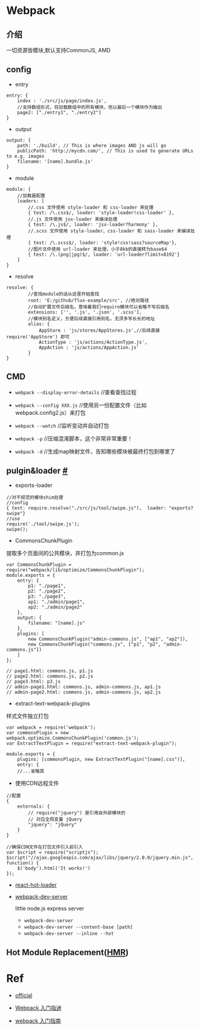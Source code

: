 # Webpack

## 介绍

一切资源皆模块,默认支持CommonJS, AMD

## config

+ entry

```
entry: {
    index : './src/js/page/index.js',
    //支持数组形式，将加载数组中的所有模块，但以最后一个模块作为输出
    page2: ["./entry1", "./entry2"]
}
```

+ output

```
output: {
    path: './build', // This is where images AND js will go
    publicPath: 'http://mycdn.com/', // This is used to generate URLs to e.g. images
    filename: '[name].bundle.js'
}
```

+ module

```
module: {
    //加载器配置
    loaders: [
        //.css 文件使用 style-loader 和 css-loader 来处理
        { test: /\.css$/, loader: 'style-loader!css-loader' },
        //.js 文件使用 jsx-loader 来编译处理
        { test: /\.js$/, loader: 'jsx-loader?harmony' },
        //.scss 文件使用 style-loader、css-loader 和 sass-loader 来编译处理
        { test: /\.scss$/, loader: 'style!css!sass?sourceMap'},
        //图片文件使用 url-loader 来处理，小于8kb的直接转为base64
        { test: /\.(png|jpg)$/, loader: 'url-loader?limit=8192'}
    ]
}
```

+ resolve

```
resolve: {
        //查找module的话从这里开始查找
        root: 'E:/github/flux-example/src', //绝对路径
        //自动扩展文件后缀名，意味着我们require模块可以省略不写后缀名
        extensions: ['', '.js', '.json', '.scss'],
        //模块别名定义，方便后续直接引用别名，无须多写长长的地址
        alias: {
            AppStore : 'js/stores/AppStores.js',//后续直接 require('AppStore') 即可
            ActionType : 'js/actions/ActionType.js',
            AppAction : 'js/actions/AppAction.js'
        }
}
```



## CMD

+ `webpack --display-error-details` //查看查找过程

+ `webpack --config XXX.js`   //使用另一份配置文件（比如webpack.config2.js）来打包

+ `webpack --watch`   //监听变动并自动打包

+ `webpack -p`    //压缩混淆脚本，这个非常非常重要！

+ `webpack -d`    //生成map映射文件，告知哪些模块被最终打包到哪里了

## pulgin&loader [#](https://webpack.github.io/docs/list-of-loaders.html)

+ exports-loader
```
//对不规范的模块shim处理
//config
{ test: require.resolve("./src/js/tool/swipe.js"),  loader: "exports?swipe"}
//use
require('./tool/swipe.js');
swipe(); 
```
+ CommonsChunkPlugin

提取多个页面间的公共模块，并打包为common.js

```
var CommonsChunkPlugin = require("webpack/lib/optimize/CommonsChunkPlugin");
module.exports = {
    entry: {
        p1: "./page1",
        p2: "./page2",
        p3: "./page3",
        ap1: "./admin/page1",
        ap2: "./admin/page2"
    },
    output: {
        filename: "[name].js"
    },
    plugins: [
        new CommonsChunkPlugin("admin-commons.js", ["ap1", "ap2"]),
        new CommonsChunkPlugin("commons.js", ["p1", "p2", "admin-commons.js"])
    ]
};

// page1.html: commons.js, p1.js
// page2.html: commons.js, p2.js
// page3.html: p3.js
// admin-page1.html: commons.js, admin-commons.js, ap1.js
// admin-page2.html: commons.js, admin-commons.js, ap2.js
```

+ extract-text-webpack-plugins

样式文件独立打包

```
var webpack = require('webpack');
var commonsPlugin = new webpack.optimize.CommonsChunkPlugin('common.js');
var ExtractTextPlugin = require("extract-text-webpack-plugin");

module.exports = {
    plugins: [commonsPlugin, new ExtractTextPlugin("[name].css")],
    entry: {
    //...省略其
```

+ 使用CDN远程文件


```
//配置
{
    externals: {
        // require("jquery") 是引用自外部模块的
        // 对应全局变量 jQuery
        "jquery": "jQuery"
    }
}

//确保CDN文件在打包文件引入前引入
var $script = require("scriptjs");
$script("//ajax.googleapis.com/ajax/libs/jquery/2.0.0/jquery.min.js", function() {
    $('body').html('It works!')
});
```

+ [react-hot-loader](https://github.com/gaearon/react-hot-loader) 

+ [webpack-dev-server](http://webpack.github.io/docs/webpack-dev-server.html)

    little node.js express server
    - `webpack-dev-server`
    - `webpack-dev-server --content-base [path]`
    - `webpack-dev-server --inline --hot`


## Hot Module Replacement([HMR](https://webpack.github.io/docs/hot-module-replacement-with-webpack.html))


# Ref

+ [official](http://webpack.github.io/docs/configuration.html)

+ [Webpack 入门指迷](https://segmentfault.com/a/1190000002551952)

+ [webpack 入门指南](http://www.cnblogs.com/vajoy/p/4650467.html)